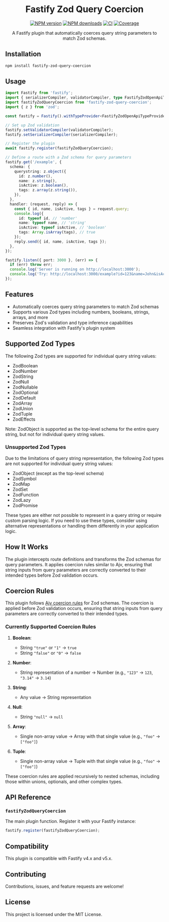 <div align="center">

# Fastify Zod Query Coercion

[![NPM version](https://img.shields.io/npm/v/fastify-zod-query-coercion.svg?style=flat)](https://www.npmjs.com/package/fastify-zod-query-coercion)
[![NPM downloads](https://img.shields.io/npm/dm/fastify-zod-query-coercion.svg?style=flat)](https://www.npmjs.com/package/fastify-zod-query-coercion)
[![CI](https://github.com/jsnimda/fastify-zod-query-coercion/actions/workflows/ci.yml/badge.svg)](https://github.com/jsnimda/fastify-zod-query-coercion/actions/workflows/ci.yml)
[![Coverage](https://img.shields.io/codecov/c/gh/jsnimda/fastify-zod-query-coercion)](https://codecov.io/gh/jsnimda/fastify-zod-query-coercion)

A Fastify plugin that automatically coerces query string parameters to match Zod schemas.

</div>

## Installation

```bash
npm install fastify-zod-query-coercion
```

## Usage

```typescript
import Fastify from 'fastify';
import { serializerCompiler, validatorCompiler, type FastifyZodOpenApiTypeProvider } from 'fastify-zod-openapi';
import fastifyZodQueryCoercion from 'fastify-zod-query-coercion';
import { z } from 'zod';

const fastify = Fastify().withTypeProvider<FastifyZodOpenApiTypeProvider>();

// Set up Zod validation
fastify.setValidatorCompiler(validatorCompiler);
fastify.setSerializerCompiler(serializerCompiler);

// Register the plugin
await fastify.register(fastifyZodQueryCoercion);

// Define a route with a Zod schema for query parameters
fastify.get('/example', {
  schema: {
    querystring: z.object({
      id: z.number(),
      name: z.string(),
      isActive: z.boolean(),
      tags: z.array(z.string()),
    }),
  },
  handler: (request, reply) => {
    const { id, name, isActive, tags } = request.query;
    console.log({
      id: typeof id, // 'number'
      name: typeof name, // 'string'
      isActive: typeof isActive, // 'boolean'
      tags: Array.isArray(tags), // true
    });
    reply.send({ id, name, isActive, tags });
  },
});

fastify.listen({ port: 3000 }, (err) => {
  if (err) throw err;
  console.log('Server is running on http://localhost:3000');
  console.log('Try: http://localhost:3000/example?id=123&name=John&isActive=true&tags=a&tags=b');
});
```

## Features

- Automatically coerces query string parameters to match Zod schemas
- Supports various Zod types including numbers, booleans, strings, arrays, and more
- Preserves Zod's validation and type inference capabilities
- Seamless integration with Fastify's plugin system

## Supported Zod Types

The following Zod types are supported for individual query string values:

- ZodBoolean
- ZodNumber
- ZodString
- ZodNull
- ZodNullable
- ZodOptional
- ZodDefault
- ZodArray
- ZodUnion
- ZodTuple
- ZodEffects

Note: ZodObject is supported as the top-level schema for the entire query string, but not for individual query string values.

### Unsupported Zod Types

Due to the limitations of query string representation, the following Zod types are not supported for individual query string values:

- ZodObject (except as the top-level schema)
- ZodSymbol
- ZodMap
- ZodSet
- ZodFunction
- ZodLazy
- ZodPromise

These types are either not possible to represent in a query string or require custom parsing logic. If you need to use these types, consider using alternative representations or handling them differently in your application logic.

## How It Works

The plugin intercepts route definitions and transforms the Zod schemas for query parameters. It applies coercion rules similar to Ajv, ensuring that string inputs from query parameters are correctly converted to their intended types before Zod validation occurs.

## Coercion Rules

This plugin follows [Ajv coercion rules](https://ajv.js.org/coercion.html) for Zod schemas. The coercion is applied before Zod validation occurs, ensuring that string inputs from query parameters are correctly converted to their intended types.

### Currently Supported Coercion Rules

1. **Boolean**:
   - String `"true"` or `"1"` → `true`
   - String `"false"` or `"0"` → `false`

2. **Number**:
   - String representation of a number → Number
   (e.g., `"123"` → `123`, `"3.14"` → `3.14`)

3. **String**:
   - Any value → String representation

4. **Null**:
   - String `"null"` → `null`

5. **Array**:
   - Single non-array value → Array with that single value
   (e.g., `"foo"` → `["foo"]`)

6. **Tuple**:
   - Single non-array value → Tuple with that single value
   (e.g., `"foo"` → `["foo"]`)

These coercion rules are applied recursively to nested schemas, including those within unions, optionals, and other complex types.

## API Reference

### `fastifyZodQueryCoercion`

The main plugin function. Register it with your Fastify instance:

```typescript
fastify.register(fastifyZodQueryCoercion);
```

## Compatibility

This plugin is compatible with Fastify v4.x and v5.x.

## Contributing

Contributions, issues, and feature requests are welcome!

## License

This project is licensed under the MIT License.
